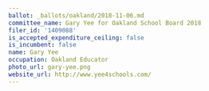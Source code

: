 ```yaml
---
ballot: _ballots/oakland/2018-11-06.md
committee_name: Gary Yee for Oakland School Board 2018
filer_id: '1409088'
is_accepted_expenditure_ceiling: false
is_incumbent: false
name: Gary Yee
occupation: Oakland Educator
photo_url: gary-yee.png
website_url: http://www.yee4schools.com/
---
```


